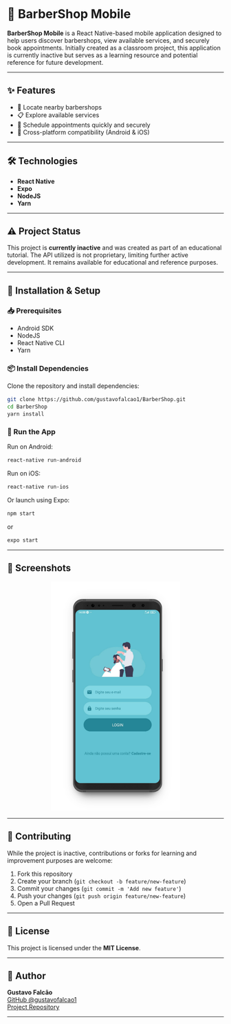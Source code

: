 # 💈 BarberShop Mobile

**BarberShop Mobile** is a React Native-based mobile application designed to help users discover barbershops, view available services, and securely book appointments. Initially created as a classroom project, this application is currently inactive but serves as a learning resource and potential reference for future development.

---

## ✨ Features

- 📍 Locate nearby barbershops
- 📋 Explore available services
- 📅 Schedule appointments quickly and securely
- 📱 Cross-platform compatibility (Android & iOS)

---

## 🛠️ Technologies

- **React Native**
- **Expo**
- **NodeJS**
- **Yarn**

---

## ⚠️ Project Status

This project is **currently inactive** and was created as part of an educational tutorial. The API utilized is not proprietary, limiting further active development. It remains available for educational and reference purposes.

---

## 🚀 Installation & Setup

### 📥 Prerequisites
- Android SDK
- NodeJS
- React Native CLI
- Yarn

### 📦 Install Dependencies

Clone the repository and install dependencies:

```bash
git clone https://github.com/gustavofalcao1/BarberShop.git
cd BarberShop
yarn install
```

### 📱 Run the App

Run on Android:

```bash
react-native run-android
```

Run on iOS:

```bash
react-native run-ios
```

Or launch using Expo:

```bash
npm start
```

or

```bash
expo start
```

---

## 📸 Screenshots

<div align="center">
  <img src="screenshot/1.jpg" width="300px">
</div>

---

## 🤝 Contributing

While the project is inactive, contributions or forks for learning and improvement purposes are welcome:

1. Fork this repository
2. Create your branch (`git checkout -b feature/new-feature`)
3. Commit your changes (`git commit -m 'Add new feature'`)
4. Push your changes (`git push origin feature/new-feature`)
5. Open a Pull Request

---

## 📄 License

This project is licensed under the **MIT License**.

---

## 👤 Author

**Gustavo Falcão**  
[GitHub @gustavofalcao1](https://github.com/gustavofalcao1)  
[Project Repository](https://github.com/gustavofalcao1/BarberShop)

---
